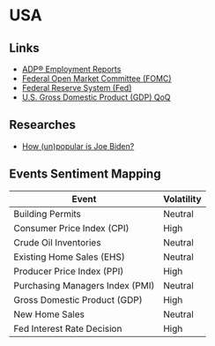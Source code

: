 # USA

## Links

- [ADP® Employment Reports](https://adpemploymentreport.com/)
- [Federal Open Market Committee (FOMC)](https://www.federalreserve.gov/monetarypolicy/fomc.htm)
- [Federal Reserve System (Fed)](https://federalreserve.gov/)
- [U.S. Gross Domestic Product (GDP) QoQ](https://www.investing.com/economic-calendar/gdp-375)

<!--
Federal Deposit Insurance Corporation (FDIC)
Financial Accounting Standards Board (FASB)
Commodity Futures Trading Commission (CFTC)
-->

## Researches

- [How (un)popular is Joe Biden?](https://projects.fivethirtyeight.com/biden-approval-rating/)

## Events Sentiment Mapping

| Event                           | Volatility |
| ------------------------------- | ---------- |
| Building Permits                | Neutral    |
| Consumer Price Index (CPI)      | High       |
| Crude Oil Inventories           | Neutral    |
| Existing Home Sales (EHS)       | Neutral    |
| Producer Price Index (PPI)      | High       |
| Purchasing Managers Index (PMI) | Neutral    |
| Gross Domestic Product (GDP)    | High       |
| New Home Sales                  | Neutral    |
| Fed Interest Rate Decision      | High       |
